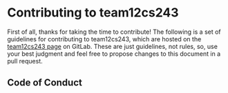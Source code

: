 # Contributing to team12cs243

First of all, thanks for taking the time to contribute!
The following is a set of guidelines for contributing to team12cs243, which are hosted on the [team12cs243 page](https://gitlab.com/prateek_vij/team12cs243) on GitLab.
These are just guidelines, not rules, so, use your best judgment and feel free to propose changes to this document in a pull request.

## Code of Conduct
